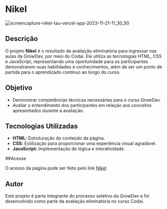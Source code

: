# Nikel

![screencapture-nikel-tau-vercel-app-2023-11-21-11_30_50](https://github.com/jessica-sobreira/Nikel/assets/117686537/e603bfed-4c5d-42f3-abc3-392be41db616)


## Descrição

O projeto **Nikel** é o resultado da avaliação eliminatória para ingressar nas aulas da GrowDev, por meio do Codaí. Ele utiliza as tecnologias HTML, CSS e JavaScript, representando uma oportunidade para os participantes demonstrarem suas habilidades e conhecimentos, além de ser um ponto de partida para o aprendizado contínuo ao longo do curso.

## Objetivo

- Demonstrar competências técnicas necessárias para o curso GrowDev.
- Avaliar o entendimento dos participantes em relação aos conceitos apresentados durante a avaliação.

## Tecnologias Utilizadas

- **HTML:** Estruturação do conteúdo da página.
- **CSS:** Estilização para proporcionar uma experiência visual agradável.
- **JavaScript:** Implementação de lógica e interatividade.

##Acesse

O acesso da página pode ser feito pelo link [Nikel](https://nikel-tau.vercel.app/)

## Autor

Este projeto é parte integrante do processo seletivo da GrowDev e foi desenvolvido como parte da avaliação eliminatória no curso Codaí.

